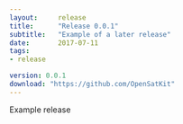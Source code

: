 ```yaml
---
layout:     release
title:      "Release 0.0.1"
subtitle:   "Example of a later release"
date:       2017-07-11
tags:
- release

version: 0.0.1
download: "https://github.com/OpenSatKit"
---
```


Example release